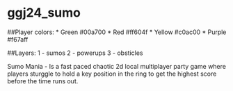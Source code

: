 # ggj24_sumo

##Player colors: 
	* Green #00a700
	* Red #ff604f
	* Yellow #c0ac00
	* Purple #f67aff

##Layers:
	1 - sumos
	2 - powerups
	3 - obsticles

Sumo Mania - Is a fast paced chaotic 2d local multiplayer party game where players sturggle to hold a key position in the ring to get the highest score before the time runs out.
